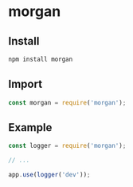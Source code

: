 morgan
======

Install
-------
```sh
npm install morgan
```

Import
------
```js
const morgan = require('morgan');
```

Example
-------
```js
const logger = require('morgan');

// ...

app.use(logger('dev'));
```